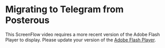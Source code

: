 # Migrating to Telegram from Posterous

<div id="flashcontent">
		<p>This ScreenFlow video requires a more recent version of the Adobe Flash Player to display.  
		Please update your version of the 
		<a href="http://www.adobe.com/go/getflashplayer">Adobe Flash Player</a>.</p>
</div>	


<div>
	<head_stuff>
		<script type="text/javascript" src="/com/js/swfobject/swfobject.js"></script>		
		<script type="text/javascript">
			var flashvars = {};
			var params = {};

			params.bgcolor = "#000000";
			params.allowscriptaccess = "always";

			flashvars.videoPath = "https://telegram-media.s3.amazonaws.com/telegram_posterous.f4v";
			flashvars.posterPath = "/com/poster/myPosterFrame.jpg";
			flashvars.skinPath = "/com/skin/skin.swf";

			var stageW = 512;
			var stageH = 384;

			var attributes = {};
			attributes.id = "flashcontent";			

			swfobject.embedSWF("/assets/player.swf", "flashcontent", stageW, stageH, "9.0.0", false, flashvars, params, attributes);
		</script>
	</head_stuff>
</div>

[title: Migrate to Telegram from Posterous]: /
